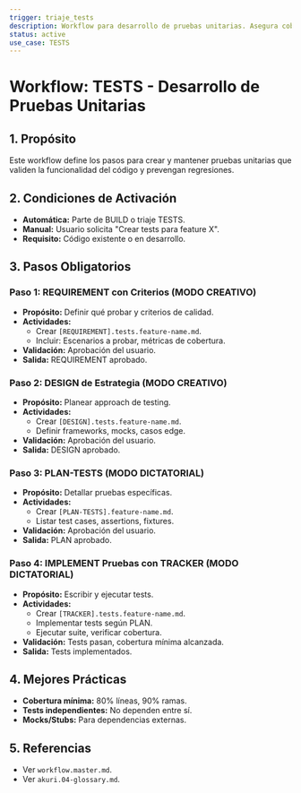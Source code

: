 ```yaml
---
trigger: triaje_tests
description: Workflow para desarrollo de pruebas unitarias. Asegura cobertura y calidad del código.
status: active
use_case: TESTS
---
```


# Workflow: TESTS - Desarrollo de Pruebas Unitarias

## 1. Propósito
Este workflow define los pasos para crear y mantener pruebas unitarias que validen la funcionalidad del código y prevengan regresiones.

## 2. Condiciones de Activación
- **Automática:** Parte de BUILD o triaje TESTS.
- **Manual:** Usuario solicita "Crear tests para feature X".
- **Requisito:** Código existente o en desarrollo.

## 3. Pasos Obligatorios

### Paso 1: REQUIREMENT con Criterios (MODO CREATIVO)
- **Propósito:** Definir qué probar y criterios de calidad.
- **Actividades:**
  - Crear `[REQUIREMENT].tests.feature-name.md`.
  - Incluir: Escenarios a probar, métricas de cobertura.
- **Validación:** Aprobación del usuario.
- **Salida:** REQUIREMENT aprobado.

### Paso 2: DESIGN de Estrategia (MODO CREATIVO)
- **Propósito:** Planear approach de testing.
- **Actividades:**
  - Crear `[DESIGN].tests.feature-name.md`.
  - Definir frameworks, mocks, casos edge.
- **Validación:** Aprobación del usuario.
- **Salida:** DESIGN aprobado.

### Paso 3: PLAN-TESTS (MODO DICTATORIAL)
- **Propósito:** Detallar pruebas específicas.
- **Actividades:**
  - Crear `[PLAN-TESTS].feature-name.md`.
  - Listar test cases, assertions, fixtures.
- **Validación:** Aprobación del usuario.
- **Salida:** PLAN aprobado.

### Paso 4: IMPLEMENT Pruebas con TRACKER (MODO DICTATORIAL)
- **Propósito:** Escribir y ejecutar tests.
- **Actividades:**
  - Crear `[TRACKER].tests.feature-name.md`.
  - Implementar tests según PLAN.
  - Ejecutar suite, verificar cobertura.
- **Validación:** Tests pasan, cobertura mínima alcanzada.
- **Salida:** Tests implementados.

## 4. Mejores Prácticas
- **Cobertura mínima:** 80% líneas, 90% ramas.
- **Tests independientes:** No dependen entre sí.
- **Mocks/Stubs:** Para dependencias externas.

## 5. Referencias
- Ver `workflow.master.md`.
- Ver `akuri.04-glossary.md`.